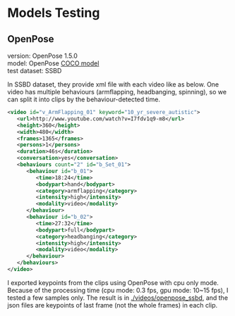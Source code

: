 Models Testing
===

OpenPose
---

version: OpenPose 1.5.0 <br/>
model: OpenPose [COCO model](https://github.com/CMU-Perceptual-Computing-Lab/openpose/blob/master/doc/quick_start.md#body_25-vs-coco-vs-mpi-models) <br/>
test dataset: SSBD

In SSBD dataset, they provide xml file with each video like as below.
One video has multiple behaviours (armflapping, headbanging, spinning), so we can split it into clips by the behaviour-detected time.
```xml
<video id="v_ArmFlapping_01" keyword="10_yr_severe_autistic">
   <url>http://www.youtube.com/watch?v=I7fdv1q9-m8</url>
   <height>360</height>
   <width>480</width>
   <frames>1365</frames>
   <persons>1</persons>
   <duration>46s</duration>
   <conversation>yes</conversation>
   <behaviours count="2" id="b_Set_01">
   	  <behaviour id="b_01">		
         <time>18:24</time>		
         <bodypart>hand</bodypart>		
         <category>armflapping</category>		
         <intensity>high</intensity>		
         <modality>video</modality>	
      </behaviour>
	  <behaviour id="b_02">		
         <time>27:32</time>		
         <bodypart>full</bodypart>		
         <category>headbanging</category>		
         <intensity>high</intensity>		
         <modality>video</modality>	
      </behaviour>
   </behaviours>
</video>
```
I exported keypoints from the clips using OpenPose with cpu only mode. Because of the processing time (cpu mode: 0.3 fps, gpu mode: 10~15 fps), I tested a few samples only. The result is in [./videos/openpose_ssbd](./videos/openpose_ssbd), and the json files are keypoints of last frame (not the whole frames) in each clip.